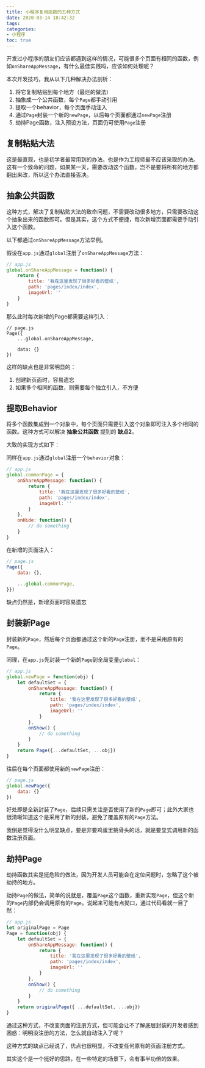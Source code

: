 ```yaml
---
title: 小程序复用函数的五种方式
date: 2020-03-14 18:42:32
tags:
categories:
- 小程序
toc: true
---
```


开发过小程序的朋友们应该都遇到这样的情况，可能很多个页面有相同的函数，例如`onShareAppMessage`，有什么最佳实践吗，应该如何处理呢？

本次开发技巧，我从以下几种解决办法剖析：
1.  将它复制粘贴到每个地方（最烂的做法）
2.  抽象成一个公共函数，每个`Page`都手动引用
3.  提取一个behavior，每个页面手动注入
4.  通过`Page`封装一个新的`newPage`，以后每个页面都通过`newPage`注册
5.  劫持Page函数，注入预设方法，页面仍可使用`Page`注册

<!-- more -->

## 复制粘贴大法

这是最直观，也是初学者最常用到的办法。也是作为工程师最不应该采取的办法。这有一个致命的问题，如果某一天，需要改动这个函数，岂不是要将所有的地方都翻出来改，所以这个办法直接否决。

## 抽象公共函数

这种方式，解决了复制粘贴大法的致命问题，不需要改动很多地方，只需要改动这个抽象出来的函数即可。但是其实，这个方式不便捷，每次新增页面都需要手动引入这个函数。

以下都通过`onShareAppMessage`方法举例。

假设在`app.js`通过`global`注册了`onShareAppMessage`方法：

```js
// app.js
global.onShareAppMessage = function() {
    return {
    	title: '我在这里发现了很多好看的壁纸',
        path: 'pages/index/index',
        imageUrl: ''
    }
}
```

那么此时每次新增的Page都需要这样引入：

```
// page.js
Page({
    ...global.onShareAppMessage,
    
    data: {}
})
```

这样的缺点也是非常明显的：
1. 创建新页面时，容易遗忘
2. 如果多个相同的函数，则需要每个独立引入，不方便

## 提取Behavior

将多个函数集成到一个对象中，每个页面只需要引入这个对象即可注入多个相同的函数。这种方式可以解决 **抽象公共函数** 提到的 **缺点2**。

大致的实现方式如下：

同样在`app.js`通过`global`注册一个`behavior`对象：

```js
// app.js
global.commonPage = {
    onShareAppMessage: function() {
        return {
            title: '我在这里发现了很多好看的壁纸',
            path: 'pages/index/index',
            imageUrl: ''
        }
    },
    onHide: function() {
        // do something
    }
}
```

在新增的页面注入：

```js
// page.js
Page({
    data: {},
    
    ...global.commonPage,
}})
```

缺点仍然是，新增页面时容易遗忘

## 封装新Page

封装新的`Page`，然后每个页面都通过这个新的`Page`注册，而不是采用原有的`Page`。

同理，在`app.js`先封装一个新的`Page`到全局变量`global`：

```js
// app.js
global.newPage = function(obj) {
    let defaultSet = {
        onShareAppMessage: function() {
            return {
                title: '我在这里发现了很多好看的壁纸',
                path: 'pages/index/index',
                imageUrl: ''
            }
        },
        onShow() {
            // do something
        }
    }
    return Page({...defaultSet, ...obj})
}
```

往后在每个页面都使用新的`newPage`注册：

```js
// page.js
global.newPage({
    data: {}
})
```

好处即是全新封装了`Page`，后续只需关注是否使用了新的`Page`即可；此外大家也很清晰知道这个是采用了新的封装，避免了覆盖原有的`Page`方法。

我倒是觉得没什么明显缺点，要是非要鸡蛋里挑骨头的话，就是要显式调用新的函数注册页面。

## 劫持Page

劫持函数其实是挺危险的做法，因为开发人员可能会在定位问题时，忽略了这个被劫持的地方。

劫持`Page`的做法，简单的说就是，覆盖`Page`这个函数，重新实现`Page`，但这个新的`Page`内部仍会调用原有的`Page`。说起来可能有点拗口，通过代码看就一目了然：

```js
// app.js
let originalPage = Page
Page = function(obj) {
    let defaultSet = {
        onShareAppMessage: function() {
            return {
                title: '我在这里发现了很多好看的壁纸',
                path: 'pages/index/index',
                imageUrl: ''
            }
        },
        onShow() {
            // do something
        }
    }
    return originalPage({ ...defaultSet, ...obj})
}
```

通过这种方式，不改变页面的注册方式，但可能会让不了解底层封装的开发者感到困惑：明明没注册的方法，怎么就自动注入了呢？

这种方式的缺点已经说了，优点也很明显，不改变任何原有的页面注册方式。

其实这个是一个挺好的思路，在一些特定的场景下，会有事半功倍的效果。